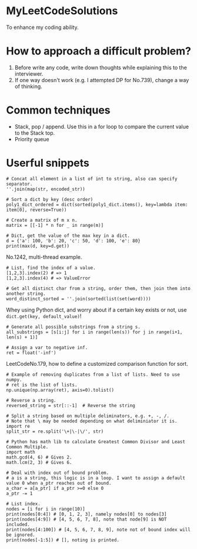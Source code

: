 # MyLeetCodeSolutions
To enhance my coding ability. 

# How to approach a difficult problem?

1. Before write any code, write down thoughts while explaining this to the interviewer.
2. If one way doesn't work (e.g. I attempted DP for No.739), change a way of thinking.

# Common techniques

- Stack, pop / append. Use this in a for loop to compare the current value to the Stack top.
- Priority queue

# Userful snippets

```
# Concat all element in a list of int to string, also can specify separator.
''.join(map(str, encoded_str))
```

```
# Sort a dict by key (desc order)
poly1_dict_ordered = dict(sorted(poly1_dict.items(), key=lambda item: item[0], reverse=True))
```

```
# Create a matrix of m x n.
matrix = [[-1] * n for _ in range(m)]
```

```
# Dict, get the value of the max key in a dict.
d = {'a': 100, 'b': 20, 'c': 50, 'd': 100, 'e': 80}
print(max(d, key=d.get))
```

No.1242, multi-thread example.

```
# List, find the index of a value.
[1,2,3].index(2) # => 1
[1,2,3].index(4) # => ValueError
```

```
# Get all distinct char from a string, order them, then join them into another string.
word_distinct_sorted = ''.join(sorted(list(set(word))))
```

Whey using Python dict, and worry about if a certain key exists or not, use `dict.get(key, default_value)`!

```
# Generate all possible substrings from a string s.
all_substrings = [s[i:j] for i in range(len(s)) for j in range(i+1, len(s) + 1)]
```

```
# Assign a var to negative inf.
ret = float('-inf')
```

LeetCodeNo.179, how to define a customized comparison function for sort.

```
# Example of removing duplicates from a list of lists. Need to use numpy.
# ret is the list of lists.
np.unique(np.array(ret), axis=0).tolist()
```

```
# Reverse a string.
reversed_string = str[::-1]  # Reverse the string
```

```
# Split a string based on multiple deliminators, e.g. +, -, /.
# Note that \ may be needed depending on what deliminiator it is.
import re
split_str = re.split('\+|\-|\/', str)
```

```
# Python has math lib to calculate Greatest Common Divisor and Least Common Multiple.
import math
math.gcd(4, 6) # Gives 2.
math.lcm(2, 3) # Gives 6.
```

```
# Deal with index out of bound problem.
# a is a string, this logic is in a loop. I want to assign a default value 0 when a_ptr reaches out of bound.
a_char = a[a_ptr] if a_ptr >=0 else 0
a_ptr -= 1
```

```
# List index.
nodes = [i for i in range(10)]
print(nodes[0:4]) # [0, 1, 2, 3], namely nodes[0] to nodes[3]
print(nodes[4:9]) # [4, 5, 6, 7, 8], note that node[9] is NOT included.
print(nodes[4:100]) # [4, 5, 6, 7, 8, 9], note not of bound index will be ignored.
print(nodes[-1:5]) # [], noting is printed.
```
